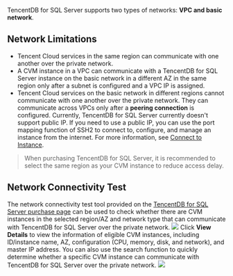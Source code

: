 
TencentDB for SQL Server supports two types of networks: **VPC and basic network**.

## Network Limitations
- Tencent Cloud services in the same region can communicate with one another over the private network.
- A CVM instance in a VPC can communicate with a TencentDB for SQL Server instance on the basic network in a different AZ in the same region only after a subnet is configured and a VPC IP is assigned.
- Tencent Cloud services on the basic network in different regions cannot communicate with one another over the private network. They can communicate across VPCs only after a **peering connection** is configured.
Currently, TencentDB for SQL Server currently doesn't support public IP. If you need to use a public IP, you can use the port mapping function of SSH2 to connect to, configure, and manage an instance from the internet. For more information, see [Connect to Instance](http://intl.cloud.tencent.com/document/product/238/11627).
> When purchasing TencentDB for SQL Server, it is recommended to select the same region as your CVM instance to reduce access delay.

## Network Connectivity Test
The network connectivity test tool provided on the [TencentDB for SQL Server purchase page](https://buy.cloud.tencent.com/sqlserver#/) can be used to check whether there are CVM instances in the selected region/AZ and network type that can communicate with TencentDB for SQL Server over the private network.
![](https://main.qcloudimg.com/raw/2621c32856e4449fb646747b5c586806.png)
Click **View Details** to view the information of eligible CVM instances, including ID/instance name, AZ, configuration (CPU, memory, disk, and network), and master IP address. You can also use the search function to quickly determine whether a specific CVM instance can communicate with TencentDB for SQL Server over the private network.
![](https://main.qcloudimg.com/raw/1f50bbd8908a652c5d87eef2fdc489be.png)